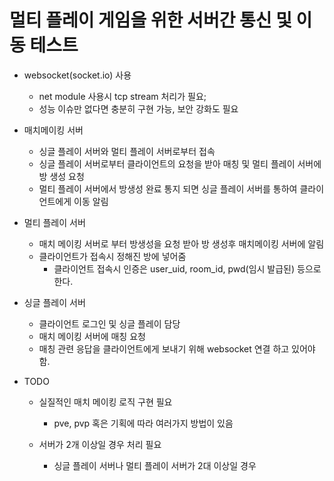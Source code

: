 # 멀티 플레이 게임을 위한 서버간 통신 및 이동 테스트

+ websocket(socket.io) 사용
    + net module 사용시 tcp stream 처리가 필요;
    + 성능 이슈만 없다면 충분히 구현 가능, 보안 강화도 필요

+ 매치메이킹 서버
    + 싱글 플레이 서버와 멀티 플레이 서버로부터 접속
    + 싱글 플레이 서버로부터 클라이언트의 요청을 받아 매칭 및 멀티 플레이 서버에 방 생성 요청
    + 멀티 플레이 서버에서 방생성 완료 통지 되면 싱글 플레이 서버를 통하여 클라이언트에게 이동 알림

+ 멀티 플레이 서버
    + 매치 메이킹 서버로 부터 방생성을 요청 받아 방 생성후 매치메이킹 서버에 알림
    + 클라이언트가 접속시 정해진 방에 넣어줌
        + 클라이언트 접속시 인증은 user_uid, room_id, pwd(임시 발급된) 등으로 한다.

+ 싱글 플레이 서버
    + 클라이언트 로그인 및 싱글 플레이 담당
    + 매치 메이킹 서버에 매칭 요청
    + 매칭 관련 응답을 클라이언트에게 보내기 위해 websocket 연결 하고 있어야 함.

+ TODO
    + 실질적인 매치 메이킹 로직 구현 필요
        + pve, pvp 혹은 기획에 따라 여러가지 방법이 있음

    + 서버가 2개 이상일 경우 처리 필요
        + 싱글 플레이 서버나 멀티 플레이 서버가 2대 이상일 경우